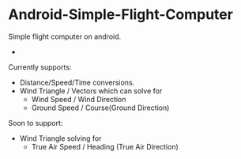 Android-Simple-Flight-Computer
==============================

Simple flight computer on android.

-

Currently supports:

* Distance/Speed/Time conversions.
* Wind Triangle / Vectors which can solve for
  * Wind Speed / Wind Direction
  * Ground Speed / Course(Ground Direction)

Soon to support:

* Wind Triangle solving for
  * True Air Speed / Heading (True Air Direction)

